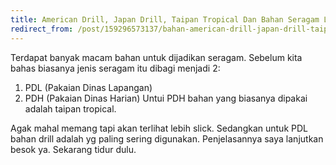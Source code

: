 ```yaml
---
title: American Drill, Japan Drill, Taipan Tropical Dan Bahan Seragam Lainnya
redirect_from: /post/159296573137/bahan-american-drill-japan-drill-taipan
---
```


Terdapat banyak macam bahan untuk dijadikan seragam. Sebelum kita bahas biasanya jenis seragam itu dibagi menjadi 2:

1. PDL (Pakaian Dinas Lapangan)
2. PDH (Pakaian Dinas Harian) Untui PDH bahan yang biasanya dipakai adalah taipan tropical.

Agak mahal memang tapi akan terlihat lebih slick. Sedangkan untuk PDL bahan drill adalah yg paling sering digunakan. Penjelasannya saya lanjutkan besok ya. Sekarang tidur dulu.
